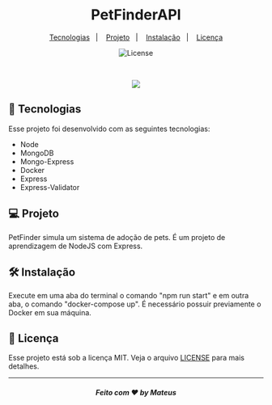 <h1 align="center">
 PetFinderAPI
</h1>

<p align="center">
  <a href="#-tecnologias">Tecnologias</a>&nbsp;&nbsp;&nbsp;|&nbsp;&nbsp;&nbsp;
  <a href="#-projeto">Projeto</a>&nbsp;&nbsp;&nbsp;|&nbsp;&nbsp;&nbsp;
  <a href="#-instalação">Instalação</a>&nbsp;&nbsp;&nbsp;|&nbsp;&nbsp;&nbsp;
  <a href="#memo-licença">Licença</a>
</p>

<p align="center">
  <img alt="License" src="https://img.shields.io/static/v1?label=license&message=MIT&color=49AA26&labelColor=000000">
</p>

</br>
<p align="center">
    <img  src='https://github.com/MateusSantosF/PetFinder/assets/62969620/56fb0d82-2e88-4c18-8b7e-c5a6509b8cf5' />
</p>


## 🚀 Tecnologias

Esse projeto foi desenvolvido com as seguintes tecnologias:

- Node
- MongoDB
- Mongo-Express
- Docker
- Express
- Express-Validator

## 💻 Projeto
  
PetFinder simula um sistema de adoção de pets. É um projeto de aprendizagem de NodeJS com Express. 

## 🛠 Instalação
Execute em uma aba  do terminal o comando "npm run start" e em outra aba, o comando "docker-compose up". É necessário possuir previamente o Docker em sua máquina.
## :memo: Licença

 Esse projeto está sob a licença MIT. Veja o arquivo [LICENSE](/LICENSE) para mais detalhes.

---

<h5 align="center">
 Feito com ♥ by Mateus
</h5>

